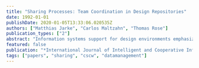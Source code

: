 ```yaml
---
title: "Sharing Processes: Team Coordination in Design Repositories"
date: 1992-01-01
publishDate: 2020-01-05T13:33:06.020535Z
authors: ["Matthias Jarke", "Carlos Maltzahn", "Thomas Rose"]
publication_types: ["2"]
abstract: "Information systems support for design environments emphasizes object management and tends to neglect the growing demand for team support. Process management is often tackled by rigid technological protocols which are likely to get in the way of group productivity and quality. Group tools must be introduced in an unobtrusive way which extends current practice yet provides structure and documentation of development experiences. The concept of sharing processes allows agents to coordinate the sharing of ideas, tasks, and results by interacting protocol automata which can be dynamically adapted to situational requirements. Inconsistency is managed with equal emphasis as consistency. The sharing process approach has been implemented in a system called ConceptTalk which has been experimentally integrated with design environments for information and hypertext systems."
featured: false
publication: "*International Journal of Intelligent and Cooperative Information Systems*"
tags: ["papers", "sharing", "cscw", "datamanagement"]
---
```


